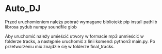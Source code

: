 # Auto_DJ
Przed uruchomieniem należy pobrać wymagane biblioteki: pip install pathlib librosa pydub numpy soundfile glob

Aby uruchomić należy umieścić utwory w formacie mp3 unmieścić w folderze tracks, a następnie uruchomić z linii komend: python3 main.py. 
Po przetworzeniu mix znajdzie się w folderze final_tracks.
